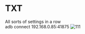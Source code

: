 # TXT
All sorts of settings in a row  
adb connect 192.168.0.85:41875
![111](https://github.com/user-attachments/assets/c6c93b2b-5fa5-4d36-8ac3-a6d566fad297)
